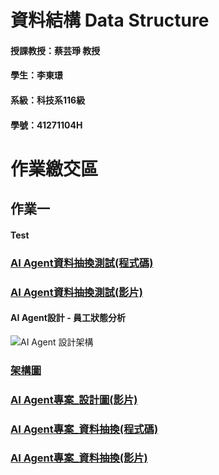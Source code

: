 # 資料結構 Data Structure
#### 授課教授：蔡芸琤 教授
#### 學生：李東璟
#### 系級：科技系116級
#### 學號：41271104H
# 作業繳交區
## 作業一
#### Test
### [AI Agent資料抽換測試(程式碼)](https://github.com/Jeremy6789/Bus-AI-agent/blob/main/dataAgent2.py)
### [AI Agent資料抽換測試(影片)](https://youtu.be/3jxrZ2d7-y0)
#### AI Agent設計 - 員工狀態分析
![AI Agent 設計架構](https://github.com/user-attachments/assets/c182bd9f-461d-4d5d-808e-e273219455a6)

### [架構圖](https://github.com/Jeremy6789/Employee-AI-Agent/blob/c3f66054afc6e2156446f66a8ddfd3752f37de27/AI%20Agent%20%E8%A8%AD%E8%A8%88%E6%9E%B6%E6%A7%8B.png?raw=true)
### [AI Agent專案_設計圖(影片)](https://youtu.be/CjUdn8RBDXY)
### [AI Agent專案_資料抽換(程式碼)](https://github.com/Jeremy6789/Employee-AI-Agent/blob/main/dataAgent3.py)
### [AI Agent專案_資料抽換(影片)](https://youtu.be/CGrjYb2Zs5Q)
